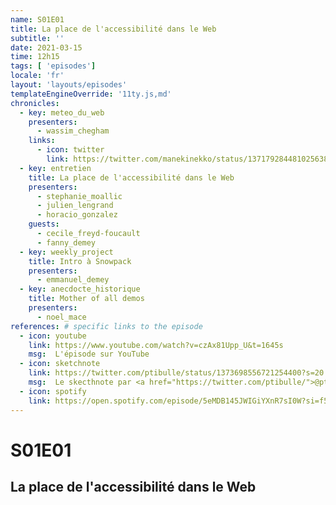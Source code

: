 ```yaml
---
name: S01E01
title: La place de l'accessibilité dans le Web
subtitle: ''
date: 2021-03-15
time: 12h15
tags: [ 'episodes']
locale: 'fr'
layout: 'layouts/episodes'
templateEngineOverride: '11ty.js,md'
chronicles:
  - key: meteo_du_web
    presenters: 
      - wassim_chegham
    links:
      - icon: twitter
        link: https://twitter.com/manekinekko/status/1371792844810256387?s=20
  - key: entretien
    title: La place de l'accessibilité dans le Web
    presenters:
      - stephanie_moallic
      - julien_lengrand
      - horacio_gonzalez
    guests:
      - cecile_freyd-foucault
      - fanny_demey
  - key: weekly_project
    title: Intro à Snowpack
    presenters: 
      - emmanuel_demey
  - key: anecdocte_historique
    title: Mother of all demos
    presenters:
      - noel_mace
references: # specific links to the episode
  - icon: youtube
    link: https://www.youtube.com/watch?v=czAx81Upp_U&t=1645s
    msg:  L'épisode sur YouTube
  - icon: sketchnote
    link: https://twitter.com/ptibulle/status/1373698556721254400?s=20
    msg:  Le skecthnote par <a href="https://twitter.com/ptibulle/">@ptibulle</a>
  - icon: spotify
    link: https://open.spotify.com/episode/5eMDB145JWIGiYXnR7sI0W?si=f53700a15a834da8      
---
```


# S01E01

## La place de l'accessibilité dans le Web
